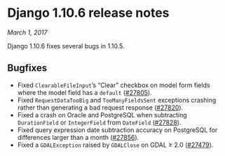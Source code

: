 # Django 1.10.6 release notes

*March 1, 2017*

Django 1.10.6 fixes several bugs in 1.10.5.

## Bugfixes

* Fixed `ClearableFileInput`’s “Clear” checkbox on model form fields where
  the model field has a `default` ([#27805](https://code.djangoproject.com/ticket/27805)).
* Fixed `RequestDataTooBig` and `TooManyFieldsSent` exceptions crashing
  rather than generating a bad request response ([#27820](https://code.djangoproject.com/ticket/27820)).
* Fixed a crash on Oracle and PostgreSQL when subtracting `DurationField`
  or `IntegerField` from `DateField` ([#27828](https://code.djangoproject.com/ticket/27828)).
* Fixed query expression date subtraction accuracy on PostgreSQL for
  differences larger than a month ([#27856](https://code.djangoproject.com/ticket/27856)).
* Fixed a `GDALException` raised by `GDALClose` on GDAL ≥ 2.0
  ([#27479](https://code.djangoproject.com/ticket/27479)).
